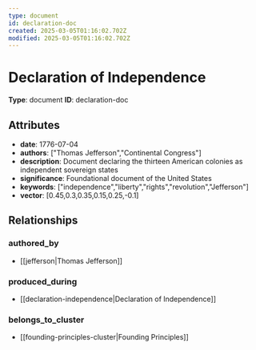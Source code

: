 ```yaml
---
type: document
id: declaration-doc
created: 2025-03-05T01:16:02.702Z
modified: 2025-03-05T01:16:02.702Z
---
```


# Declaration of Independence

**Type**: document
**ID**: declaration-doc

## Attributes

- **date**: 1776-07-04
- **authors**: ["Thomas Jefferson","Continental Congress"]
- **description**: Document declaring the thirteen American colonies as independent sovereign states
- **significance**: Foundational document of the United States
- **keywords**: ["independence","liberty","rights","revolution","Jefferson"]
- **vector**: [0.45,0.3,0.35,0.15,0.25,-0.1]

## Relationships

### authored_by

- [[jefferson|Thomas Jefferson]]

### produced_during

- [[declaration-independence|Declaration of Independence]]

### belongs_to_cluster

- [[founding-principles-cluster|Founding Principles]]

